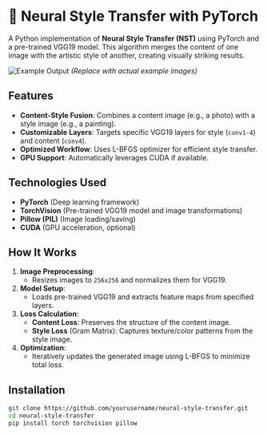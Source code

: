 # 🎨 Neural Style Transfer with PyTorch

A Python implementation of **Neural Style Transfer (NST)** using PyTorch and a pre-trained VGG19 model. This algorithm merges the content of one image with the artistic style of another, creating visually striking results.

![Example Output](https://via.placeholder.com/600x400?text=Content+Image+%2B+Style+Image+%3D+Output) *(Replace with actual example images)*

## Features
- **Content-Style Fusion**: Combines a content image (e.g., a photo) with a style image (e.g., a painting).
- **Customizable Layers**: Targets specific VGG19 layers for style (`conv1-4`) and content (`conv4`).
- **Optimized Workflow**: Uses L-BFGS optimizer for efficient style transfer.
- **GPU Support**: Automatically leverages CUDA if available.

## Technologies Used
- **PyTorch** (Deep learning framework)
- **TorchVision** (Pre-trained VGG19 model and image transformations)
- **Pillow (PIL)** (Image loading/saving)
- **CUDA** (GPU acceleration, optional)

## How It Works
1. **Image Preprocessing**:  
   - Resizes images to `256x256` and normalizes them for VGG19.
2. **Model Setup**:  
   - Loads pre-trained VGG19 and extracts feature maps from specified layers.
3. **Loss Calculation**:  
   - **Content Loss**: Preserves the structure of the content image.  
   - **Style Loss** (Gram Matrix): Captures texture/color patterns from the style image.  
4. **Optimization**:  
   - Iteratively updates the generated image using L-BFGS to minimize total loss.

## Installation
```bash
git clone https://github.com/yourusername/neural-style-transfer.git
cd neural-style-transfer
pip install torch torchvision pillow
